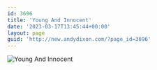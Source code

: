 ```yaml
---
id: 3696
title: 'Young And Innocent'
date: '2023-03-17T13:45:44+00:00'
layout: page
guid: 'http://new.andydixon.com/?page_id=3696'
---
```


![Young And Innocent](https://i0.wp.com/assets.g8x2.ldn.idrivee2-23.com/posters/Young%20And%20Innocent%2001.jpg?w=1200&ssl=1 "Young And Innocent")